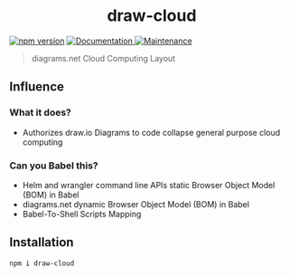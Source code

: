 <h1 align="center">draw-cloud </h1>
<p>
  <a href="https://www.npmjs.com/package/draw-cloud"><img src="https://badge.fury.io/js/draw-cloud.svg" alt="npm version" /></a>
  <a href="https://github.com/paxos-raft/paxos-raft/tree/master/packages/draw-cloud#readme" target="_blank">
    <img alt="Documentation" src="https://img.shields.io/badge/documentation-yes-darkviolet.svg" />
  </a>
  <a href="https://github.com/paxos-raft/paxos-raft/graphs/commit-activity" target="_blank">
    <img alt="Maintenance" src="https://img.shields.io/badge/Maintained-yes-yellow.svg" />
  </a>
</p>


> diagrams.net Cloud Computing Layout

## Influence
### What it does?
* Authorizes draw.io Diagrams to code collapse general purpose cloud computing

### Can you Babel this?
* Helm and wrangler command line APIs static Browser Object Model (BOM) in Babel
* diagrams.net dynamic Browser Object Model (BOM) in Babel
* Babel-To-Shell Scripts Mapping

## Installation
```sh
npm i draw-cloud
```
